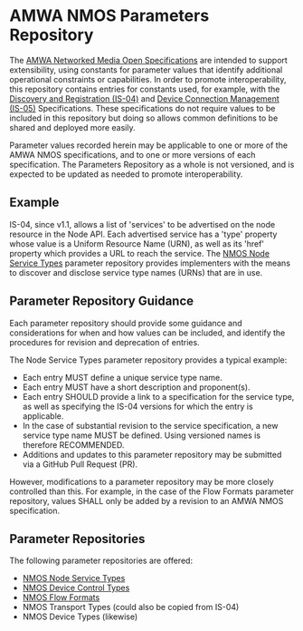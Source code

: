# AMWA NMOS Parameters Repository

The [AMWA Networked Media Open Specifications](https://github.com/AMWA-TV/nmos) are intended to support extensibility, using constants for parameter values that identify additional operational constraints or capabilities. In order to promote interoperability, this repository contains entries for constants used, for example, with the [Discovery and Registration (IS-04)](https://github.com/AMWA-TV/nmos-discovery-registration) and [Device Connection Management (IS-05)](https://github.com/AMWA-TV/nmos-device-connection-management) Specifications. These specifications do not require values to be included in this repository but doing so allows common definitions to be shared and deployed more easily.

Parameter values recorded herein may be applicable to one or more of the AMWA NMOS specifications, and to one or more versions of each specification. The Parameters Repository as a whole is not versioned, and is expected to be updated as needed to promote interoperability.

## Example

IS-04, since v1.1, allows a list of 'services' to be advertised on the node resource in the Node API. Each advertised service has a 'type' property whose value is a Uniform Resource Name (URN), as well as its 'href' property which provides a URL to reach the service. The [NMOS Node Service Types](node-service-types/README.md) parameter repository provides implementers with the means to discover and disclose service type names (URNs) that are in use.

## Parameter Repository Guidance

Each parameter repository should provide some guidance and considerations for when and how values can be included, and identify the procedures for revision and deprecation of entries.

The Node Service Types parameter repository provides a typical example:

- Each entry MUST define a unique service type name.
- Each entry MUST have a short description and proponent(s).
- Each entry SHOULD provide a link to a specification for the service type, as well as specifying the IS-04 versions for which the entry is applicable.
- In the case of substantial revision to the service specification, a new service type name MUST be defined. Using versioned names is therefore RECOMMENDED.
- Additions and updates to this parameter repository may be submitted via a GitHub Pull Request (PR).

However, modifications to a parameter repository may be more closely controlled than this. For example, in the case of the Flow Formats parameter repository, values SHALL only be added by a revision to an AMWA NMOS specification.

## Parameter Repositories

The following parameter repositories are offered:

- [NMOS Node Service Types](node-service-types/README.md)
- [NMOS Device Control Types](device-control-types/README.md)
- [NMOS Flow Formats](flow-formats/README.md)
- NMOS Transport Types (could also be copied from IS-04)
- NMOS Device Types (likewise)
